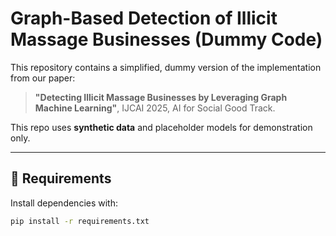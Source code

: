 # Graph-Based Detection of Illicit Massage Businesses (Dummy Code)

This repository contains a simplified, dummy version of the implementation from our paper:

> **"Detecting Illicit Massage Businesses by Leveraging Graph Machine Learning"**, IJCAI 2025, AI for Social Good Track.

This repo uses **synthetic data** and placeholder models for demonstration only.

---

## 🔧 Requirements

Install dependencies with:

```bash
pip install -r requirements.txt
